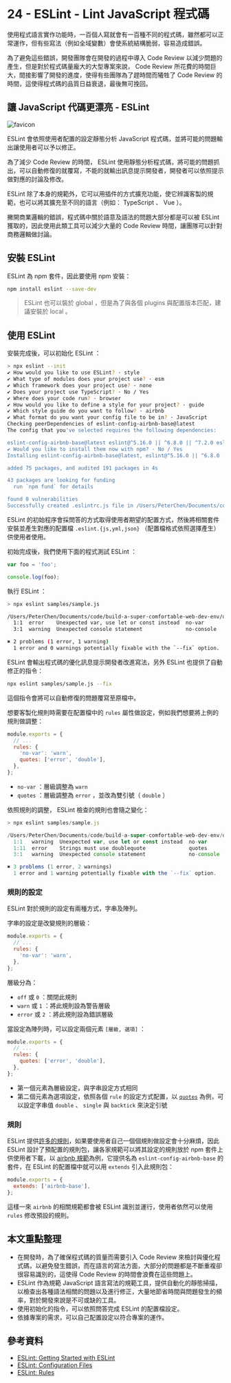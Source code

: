 # 24 - ESLint - Lint JavaScript 程式碼

使用程式語言實作功能時，一百個人寫就會有一百種不同的程式碼，雖然都可以正常運作，但有些寫法（例如全域變數）會使系統結構脆弱，容易造成錯誤。

為了避免這些錯誤，開發團隊會在開發的過程中導入 Code Review 以減少問題的產生，但是對於程式碼量龐大的大型專案來說， Code Review 所花費的時間巨大，間接影響了開發的進度，使得有些團隊為了趕時間而犧牲了 Code Review 的時間，這使得程式碼的品質日益衰退，最後無可挽回。

## 讓 JavaScript 代碼更漂亮 - ESLint

![favicon](./assets/favicon.512x512.png)

ESLint 會依照使用者配置的設定靜態分析 JavaScript 程式碼，並將可能的問題輸出讓使用者可以予以修正。

為了減少 Code Review 的時間， ESLint 使用靜態分析程式碼，將可能的問題抓出，可以自動修復的就覆寫，不能的就輸出訊息提示開發者，開發者可以依照提示做對應的討論及修改。

ESLint 除了本身的規範外，它可以用插件的方式擴充功能，使它辨識客製的規範，也可以將其擴充至不同的語言（例如： TypeScript 、 Vue ）。

撇開商業邏輯的錯誤，程式碼中關於語意及語法的問題大部分都是可以被 ESLint 獲取的，因此使用此類工具可以減少大量的 Code Review 時間，讓團隊可以針對商務邏輯做討論。

## 安裝 ESLint

ESLint 為 npm 套件，因此要使用 npm 安裝：

```bash
npm install eslint --save-dev
```

> ESLint 也可以裝於 global ，但是為了與各個 plugins 與配置版本匹配，建議安裝於 local 。

## 使用 ESLint

安裝完成後，可以初始化 ESLint ：

```bash
> npx eslint --init
✔ How would you like to use ESLint? · style
✔ What type of modules does your project use? · esm
✔ Which framework does your project use? · none
✔ Does your project use TypeScript? · No / Yes
✔ Where does your code run? · browser
✔ How would you like to define a style for your project? · guide
✔ Which style guide do you want to follow? · airbnb
✔ What format do you want your config file to be in? · JavaScript
Checking peerDependencies of eslint-config-airbnb-base@latest
The config that you've selected requires the following dependencies:

eslint-config-airbnb-base@latest eslint@^5.16.0 || ^6.8.0 || ^7.2.0 eslint-plugin-import@^2.22.1
✔ Would you like to install them now with npm? · No / Yes
Installing eslint-config-airbnb-base@latest, eslint@^5.16.0 || ^6.8.0 || ^7.2.0, eslint-plugin-import@^2.22.1

added 75 packages, and audited 191 packages in 4s

43 packages are looking for funding
  run `npm fund` for details

found 0 vulnerabilities
Successfully created .eslintrc.js file in /Users/PeterChen/Documents/code/build-a-super-comfortable-web-dev-env/days/05-eslint/examples/example-eslint
```

ESLint 的初始程序會採問答的方式取得使用者期望的配置方式，然後將相關套件安裝並產生對應的配置檔 `.eslint.{js,yml,json}` （配置檔格式依照選擇產生）供使用者使用。

初始完成後，我們使用下面的程式測試 ESLint ：

```js
var foo = 'foo';

console.log(foo);
```

執行 ESLint ：

```bash
> npx eslint samples/sample.js

/Users/PeterChen/Documents/code/build-a-super-comfortable-web-dev-env/days/05-eslint/examples/example-eslint/samples/sample.js
  1:1  error    Unexpected var, use let or const instead  no-var
  3:1  warning  Unexpected console statement              no-console

✖ 2 problems (1 error, 1 warning)
  1 error and 0 warnings potentially fixable with the `--fix` option.
```

ESLint 會輸出程式碼的優化訊息提示開發者改進寫法，另外 ESLint 也提供了自動修正的指令：

```bash
npx eslint samples/sample.js --fix
```

這個指令會將可以自動修復的問題覆寫至原檔中。

想要客製化規則時需要在配置檔中的 `rules` 屬性做設定，例如我們想要將上例的規則做調整：

```js
module.exports = {
  // ...
  rules: {
    'no-var': 'warn',
    quotes: ['error', 'double'],
  },
};
```

- `no-var` ：層級調整為 `warn`
- `quotes` ：層級調整為 `error` ，並改為雙引號（ `double` ）

依照規則的調整， ESLint 檢查的規則也會隨之變化：

```js
> npx eslint samples/sample.js

/Users/PeterChen/Documents/code/build-a-super-comfortable-web-dev-env/days/05-eslint/examples/example-eslint/samples/sample.js
  1:1   warning  Unexpected var, use let or const instead  no-var
  1:11  error    Strings must use doublequote              quotes
  3:1   warning  Unexpected console statement              no-console

✖ 3 problems (1 error, 2 warnings)
  1 error and 1 warning potentially fixable with the `--fix` option.
```

### 規則的設定

ESLint 對於規則的設定有兩種方式，字串及陣列。

字串的設定是改變規則的層級：

```js
module.exports = {
  // ...
  rules: {
    'no-var': 'warn',
  },
};
```

層級分為：

- `off` 或 `0` ：關閉此規則
- `warn` 或 `1` ：將此規則設為警告層級
- `error` 或 `2` ：將此規則設為錯誤層級

當設定為陣列時，可以設定兩個元素 `[層級, 選項]` ：

```js
module.exports = {
  // ...
  rules: {
    quotes: ['error', 'double'],
  },
};
```

- 第一個元素為層級設定，與字串設定方式相同
- 第二個元素為選項設定，依照各個 `rule` 的設定方式配置，以 [`quotes`](https://eslint.org/docs/rules/quotes#options) 為例，可以設定字串值 `double` 、 `single` 與 `backtick` 來決定引號

### 規則

ESLint 提供[許多的規則](https://eslint.org/docs/rules/)，如果要使用者自己一個個規則做設定會十分麻煩，因此 ESLint 設計了預配置的規則包，讓各家規範可以將其設定的規則放於 npm 套件上供使用者下載，以 [airbnb 規範](https://github.com/airbnb/javascript)為例，它提供名為 `eslint-config-airbnb-base` 的套件，在 ESLint 的配置檔中就可以用 `extends` 引入此規則包：

```js
module.exports = {
  extends: ['airbnb-base'],
};
```

這樣一來 `airbnb` 的相關規範都會被 ESLint 識別並運行，使用者依然可以使用 `rules` 修改預設的規則。

## 本文重點整理

- 在開發時，為了確保程式碼的質量而需要引入 Code Review 來檢討與優化程式碼，以避免發生錯誤，而在語言的寫法方面，大部分的問題都是不斷重複卻很容易識別的，這使得 Code Review 的時間會浪費在這些問題上。
- ESLint 作為規範 JavaScript 語言寫法的規範工具，提供自動化的靜態掃描，以檢查出各種語法相關的問題以及進行修正，大量地節省時間與問題發生的頻率，對於開發來說是不可或缺的工具。
- 使用初始化的指令，可以依照問答完成 ESLint 的配置檔設定。
- 依據專案的需求，可以自己配置設定以符合專案的運作。

## 參考資料

- [ESLint: Getting Started with ESLint](https://eslint.org/docs/user-guide/getting-started)
- [ESLint: Configuration Files](https://eslint.org/docs/user-guide/configuring/configuration-files#extending-configuration-files)
- [ESLint: Rules](https://eslint.org/docs/user-guide/configuring/rules)
